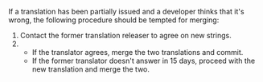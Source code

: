 If a translation has been partially issued and a developer thinks that it's wrong, the following procedure should be tempted for merging:
1. Contact the former translation releaser to agree on new strings.
2.
    - If the translator agrees, merge the two translations and commit.
    - If the former translator doesn't answer in 15 days, proceed with the new translation and merge the two.
